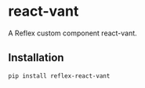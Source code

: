 # react-vant

A Reflex custom component react-vant.

## Installation

```bash
pip install reflex-react-vant
```
